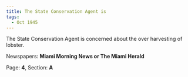 ```yaml
---  
title: The State Conservation Agent is  
tags:  
  - Oct 1945  
---  
```

  
The State Conservation Agent is concerned about the over harvesting of lobster.  
  
Newspapers: **Miami Morning News or The Miami Herald**  
  
Page: **4**, Section: **A** 
